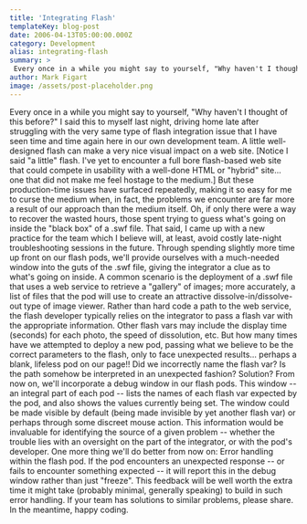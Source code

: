 ```yaml
---
title: 'Integrating Flash'
templateKey: blog-post
date: 2006-04-13T05:00:00.000Z
category: Development
alias: integrating-flash
summary: > 
 Every once in a while you might say to yourself, "Why haven't I thought of this before?" I said this to myself last night, driving home late after struggling with the very same type of flash integration issue that I have seen time and time again here in our own development team. A little well-designed flash can make a very nice visual impact on a web site. [Notice I said "a little" flash.
author: Mark Figart
image: /assets/post-placeholder.png
---
```


Every once in a while you might say to yourself, "Why haven't I thought of this before?" I said this to myself last night, driving home late after struggling with the very same type of flash integration issue that I have seen time and time again here in our own development team. A little well-designed flash can make a very nice visual impact on a web site. \[Notice I said "a little" flash. I've yet to encounter a full bore flash-based web site that could compete in usability with a well-done HTML or "hybrid" site... one that did not make me feel hostage to the medium.\] But these production-time issues have surfaced repeatedly, making it so easy for me to curse the medium when, in fact, the problems we encounter are far more a result of our approach than the medium itself. Oh, if only there were a way to recover the wasted hours, those spent trying to guess what's going on inside the "black box" of a .swf file. That said, I came up with a new practice for the team which I believe will, at least, avoid costly late-night troubleshooting sessions in the future. Through spending slightly more time up front on our flash pods, we'll provide ourselves with a much-needed window into the guts of the .swf file, giving the integrator a clue as to what's going on inside. A common scenario is the deployment of a .swf file that uses a web service to retrieve a "gallery" of images; more accurately, a list of files that the pod will use to create an attractive dissolve-in/dissolve-out type of image viewer. Rather than hard code a path to the web service, the flash developer typically relies on the integrator to pass a flash var with the appropriate information. Other flash vars may include the display time (seconds) for each photo, the speed of dissolution, etc. But how many times have we attempted to deploy a new pod, passing what we believe to be the correct parameters to the flash, only to face unexpected results... perhaps a blank, lifeless pod on our page!! Did we incorrectly name the flash var? Is the path somehow be interpreted in an unexpected fashion? Solution? From now on, we'll incorporate a debug window in our flash pods. This window -- an integral part of each pod -- lists the names of each flash var expected by the pod, and also shows the values currently being set. The window could be made visible by default (being made invisible by yet another flash var) or perhaps through some discreet mouse action. This information would be invaluable for identifying the source of a given problem -- whether the trouble lies with an oversight on the part of the integrator, or with the pod's developer. One more thing we'll do better from now on: Error handling within the flash pod. If the pod encounters an unexpected response -- or fails to encounter something expected -- it will report this in the debug window rather than just "freeze". This feedback will be well worth the extra time it might take (probably minimal, generally speaking) to build in such error handling. If your team has solutions to similar problems, please share. In the meantime, happy coding.